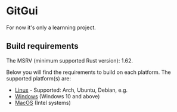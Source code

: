 # GitGui

For now it's only a learnning project.

## Build requirements

The MSRV (minimum supported Rust version): 1.62.

Below you will find the requirements to build on each platform. The supported platform(s)
are:

- [Linux](#Linux) - Supported: Arch, Ubuntu, Debian, e.g.
- [Windows](#Windows) (Windows 10 and above)
- [MacOS](#MacOS) (Intel systems)
